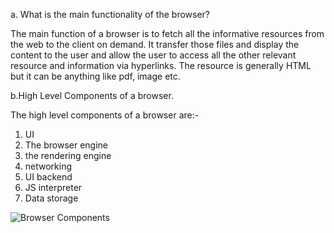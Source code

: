 a. What is the main functionality of the browser?

The main function of a browser is to fetch all the informative resources from the web to the client on demand. It transfer those files and display the content to the user and allow the user to access all the other relevant resource and information via hyperlinks.
The resource is generally HTML but it can be anything like pdf, image etc.

b.High Level Components of a browser.

The high level components of a browser are:-

1. UI
2. The browser engine
3. the rendering engine
4. networking
5. UI backend
6. JS interpreter
7. Data storage

![Browser Components](/home/pashaumar/Pictures.browserComponents.png)

